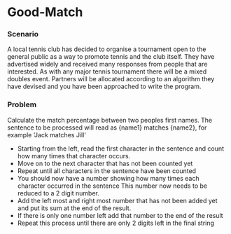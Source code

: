 # Good-Match
### Scenario
A local tennis club has decided to organise a tournament open to the general public as a way to promote tennis and the club itself. They have advertised widely and received many responses from people that are interested. As with any major tennis tournament there will be a mixed doubles event. Partners will be allocated according to an algorithm they have devised and you have been approached to write the program.

### Problem
Calculate the match percentage between two peoples first names.
The sentence to be processed will read as {name1} matches {name2}, for example 'Jack matches Jill' 
- Starting from the left, read the first character in the sentence and count how many times that character occurs.
- Move on to the next character that has not been counted yet
- Repeat until all characters in the sentence have been counted
- You should now have a number showing how many times each character occurred in the sentence
This number now needs to be reduced to a 2 digit number.
- Add the left most and right most number that has not been added yet and put its sum at the end of the result.
- If there is only one number left add that number to the end of the result
- Repeat this process until there are only 2 digits left in the final string
